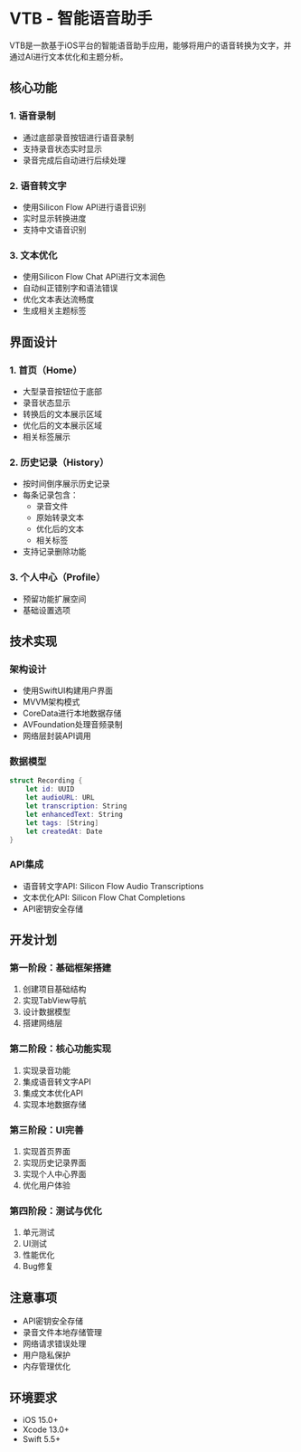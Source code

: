 # VTB - 智能语音助手

VTB是一款基于iOS平台的智能语音助手应用，能够将用户的语音转换为文字，并通过AI进行文本优化和主题分析。

## 核心功能

### 1. 语音录制
- 通过底部录音按钮进行语音录制
- 支持录音状态实时显示
- 录音完成后自动进行后续处理

### 2. 语音转文字
- 使用Silicon Flow API进行语音识别
- 实时显示转换进度
- 支持中文语音识别

### 3. 文本优化
- 使用Silicon Flow Chat API进行文本润色
- 自动纠正错别字和语法错误
- 优化文本表达流畅度
- 生成相关主题标签

## 界面设计

### 1. 首页（Home）
- 大型录音按钮位于底部
- 录音状态显示
- 转换后的文本展示区域
- 优化后的文本展示区域
- 相关标签展示

### 2. 历史记录（History）
- 按时间倒序展示历史记录
- 每条记录包含：
  - 录音文件
  - 原始转录文本
  - 优化后的文本
  - 相关标签
- 支持记录删除功能

### 3. 个人中心（Profile）
- 预留功能扩展空间
- 基础设置选项

## 技术实现

### 架构设计
- 使用SwiftUI构建用户界面
- MVVM架构模式
- CoreData进行本地数据存储
- AVFoundation处理音频录制
- 网络层封装API调用

### 数据模型
```swift
struct Recording {
    let id: UUID
    let audioURL: URL
    let transcription: String
    let enhancedText: String
    let tags: [String]
    let createdAt: Date
}
```

### API集成
- 语音转文字API: Silicon Flow Audio Transcriptions
- 文本优化API: Silicon Flow Chat Completions
- API密钥安全存储

## 开发计划

### 第一阶段：基础框架搭建
1. 创建项目基础结构
2. 实现TabView导航
3. 设计数据模型
4. 搭建网络层

### 第二阶段：核心功能实现
1. 实现录音功能
2. 集成语音转文字API
3. 集成文本优化API
4. 实现本地数据存储

### 第三阶段：UI完善
1. 实现首页界面
2. 实现历史记录界面
3. 实现个人中心界面
4. 优化用户体验

### 第四阶段：测试与优化
1. 单元测试
2. UI测试
3. 性能优化
4. Bug修复

## 注意事项
- API密钥安全存储
- 录音文件本地存储管理
- 网络请求错误处理
- 用户隐私保护
- 内存管理优化

## 环境要求
- iOS 15.0+
- Xcode 13.0+
- Swift 5.5+ 
